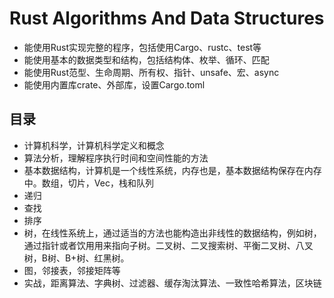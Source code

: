 # Rust Algorithms And Data Structures

- 能使用Rust实现完整的程序，包括使用Cargo、rustc、test等
- 能使用基本的数据类型和结构，包括结构体、枚举、循环、匹配
- 能使用Rust范型、生命周期、所有权、指针、unsafe、宏、async
- 能使用内置库crate、外部库，设置Cargo.toml

## 目录

- 计算机科学，计算机科学定义和概念
- 算法分析，理解程序执行时间和空间性能的方法
- 基本数据结构，计算机是一个线性系统，内存也是，基本数据结构保存在内存中。数组，切片，Vec，栈和队列
- 递归
- 查找
- 排序
- 树，在线性系统上，通过适当的方法也能构造出非线性的数据结构，例如树，通过指针或者饮用用来指向子树。二叉树、二叉搜索树、平衡二叉树、八叉树，B树、B+树、红黑树。
- 图，邻接表，邻接矩阵等
- 实战，距离算法、字典树、过滤器、缓存淘汰算法、一致性哈希算法，区块链
